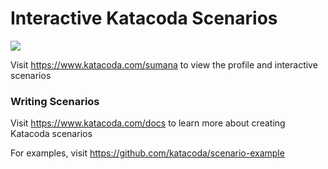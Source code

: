 # Interactive Katacoda Scenarios

[![](http://shields.katacoda.com/katacoda/sumana/count.svg)](https://www.katacoda.com/sumana "Get your profile on Katacoda.com")

Visit https://www.katacoda.com/sumana to view the profile and interactive scenarios

### Writing Scenarios
Visit https://www.katacoda.com/docs to learn more about creating Katacoda scenarios

For examples, visit https://github.com/katacoda/scenario-example
